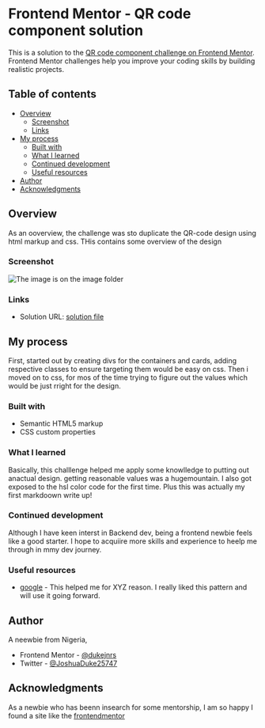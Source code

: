 # Frontend Mentor - QR code component solution

This is a solution to the [QR code component challenge on Frontend Mentor](https://www.frontendmentor.io/challenges/qr-code-component-iux_sIO_H). Frontend Mentor challenges help you improve your coding skills by building realistic projects. 

## Table of contents

- [Overview](#overview)
  - [Screenshot](#screenshot)
  - [Links](#links)
- [My process](#my-process)
  - [Built with](#built-with)
  - [What I learned](#what-i-learned)
  - [Continued development](#continued-development)
  - [Useful resources](#useful-resources)
- [Author](#author)
- [Acknowledgments](#acknowledgments)


## Overview
As an ooverview, the challenge was sto duplicate the QR-code design using html markup and css. THis contains some overview of the design

### Screenshot

![The image is on the image folder](../../qr-code-component-main/qr-code-component-main/images/screenshot.png)


### Links

- Solution URL: [solution file](index.html)

## My process
First, started out by creating divs for the containers and cards, adding respective classes to ensure targeting them would be easy on css.
Then i moved on to css, for mos of the time trying to figure out the values which would be just rright for the design.

### Built with

- Semantic HTML5 markup
- CSS custom properties




### What I learned

Basically, this challlenge helped me apply some  knowlledge to putting out anactual design. getting reasonable values was a hugemountain. I also got exposed to the hsl color code for the first time.
Plus this was actually my first markdoown write up!

### Continued development

Although I have keen interst in Backend dev, being a frontend newbie feels like a good starter. I hope to acquiire more skills and experience to heelp me through in mmy dev journey.

### Useful resources

- [google](https://www.google.com) - This helped me for XYZ reason. I really liked this pattern and will use it going forward.

## Author
A neewbie from Nigeria,
- Frontend Mentor - [@dukejnrs](https://www.frontendmentor.io/profile/dukejnrs)
- Twitter - [@JoshuaDuke25747](https://www.twitter.com/JoshuaDuke25747)


## Acknowledgments

As a newbie who has beenn insearch for some mentorship, I am so happy I found a site like the [frontendmentor](https://www.frontendmentor.io/home)


